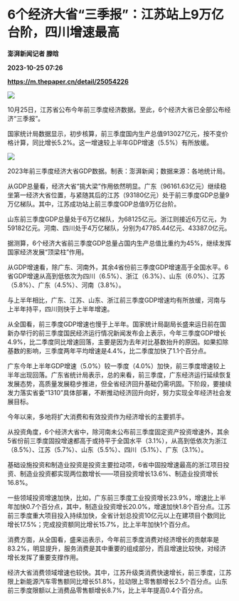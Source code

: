 # 6个经济大省“三季报”：江苏站上9万亿台阶，四川增速最高
**澎湃新闻记者 滕晗**

**2023-10-25 07:26**

**https://m.thepaper.cn/detail/25054226**

![](https://imagecloud.thepaper.cn/thepaper/image/275/572/960.jpg)

10月25日，江苏省公布今年前三季度经济数据。至此，6个经济大省已全部公布经济“三季报”。

国家统计局数据显示，初步核算，前三季度国内生产总值913027亿元，按不变价格计算，同比增长5.2%。这一增速较上半年GDP增速（5.5%）有所放缓。

![](https://imagecloud.thepaper.cn/thepaper/image/275/572/668.png)

2023年前三季度经济大省GDP数据。制表：澎湃新闻；数据来源：各地统计局。

从GDP总量看，经济大省“挑大梁”作用依然明显。广东（96161.63亿元）继续稳坐第一经济大省位置，与紧随其后的江苏（93180亿元）处于前三季度GDP总量9万亿梯队。其中，江苏成功站上前三季度GDP总值9万亿台阶。

山东前三季度GDP总量处于6万亿梯队，为68125亿元。浙江则接近6万亿元，为59182亿元。河南、四川处于4万亿梯队，分别为47785.44亿元、43387.0亿元。

据测算，6个经济大省前三季度GDP总量占国内生产总值比重约为45%，继续发挥国家经济发展“顶梁柱”作用。

从GDP增速看，除广东、河南外，其余4省份前三季度GDP增速高于全国水平。6省GDP增速从高到低依次为四川（6.5%）、浙江（6.3%）、山东（6.0%）、江苏（5.8%）、广东（4.5%）、河南（3.8%）。

与上半年相比，广东、江苏、山东、浙江前三季度GDP增速均有所放缓，河南与上半年持平，四川则快于上半年增速。

从全国看，前三季度GDP增速也慢于上半年。国家统计局副局长盛来运日前在国新办举行的前三季度国民经济运行情况新闻发布会上表示，今年三季度GDP增长4.9%，比二季度同比增速回落，主要是因为去年对比基数抬升的原因。如果扣除基数的影响，三季度两年平均增速是4.4%，比二季度加快了1.1个百分点。

广东今年上半年GDP增速（5.0%）较一季度（4.0%）加快，前三季度增速较上半年出现回落。广东省统计局表示，总的来看，前三季度，广东经济运行延续恢复发展态势，高质量发展稳步推进，但全省经济回升基础仍需巩固。下阶段，要接续发力落实省委“1310”具体部署，不断推动经济回升向好，努力实现全年经济社会发展目标。

今年以来，多地将扩大消费和有效投资作为经济增长的主要抓手。

从投资角度，6个经济大省中，除河南未公布前三季度固定资产投资增速外，其余5省份前三季度固投增速都高于或持平于全国水平（3.1%），从高到低依次为浙江（8.5%）、江苏（5.7%）、山东（5.5%）、四川（5.1%）、广东（3.1%）。

基础设施投资和制造业投资是投资主要拉动项，6省中固投增速最高的浙江项目投资、制造业投资都实现两位数增长——项目投资增长13.6%、制造业投资增长16.8%。

一些领域投资增速加快，比如，广东前三季度工业投资增长23.9%，增速比上半年加快0.7个百分点，其中，制造业投资增长20.0%，增速加快1.8个百分点。江苏前三季度重大项目投入持续加快，全省计划总投资10亿元以上在建项目个数同比增长17.5%；完成投资额同比增长15.7%，比上半年加快1个百分点。

消费方面，从全国看，盛来运表示，今年前三季度消费对经济增长的贡献率是83.2%，明显提升，服务消费是其中重要的组成部分，而且增速比较快，对经济增长发挥了重要支撑作用。

经济大省消费领域增速也较快。其中，江苏升级类消费快速增长，前三季度，江苏限上新能源汽车零售额同比增长51.8%，拉动限上零售额增长2.5个百分点。山东前三季度限额以上消费品零售额增长8.7%，比上半年提高0.4个百分点。